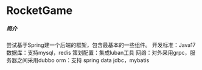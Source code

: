 # RocketGame

##### 简介
尝试基于Spring建一个后端的框架，包含最基本的一些组件。
开发标准：Java17
数据库：支持mysql，redis
策划配置：集成luban工具
网络：对外采用grpc，服务器之间采用dubbo
orm：支持 spring data jdbc，mybatis